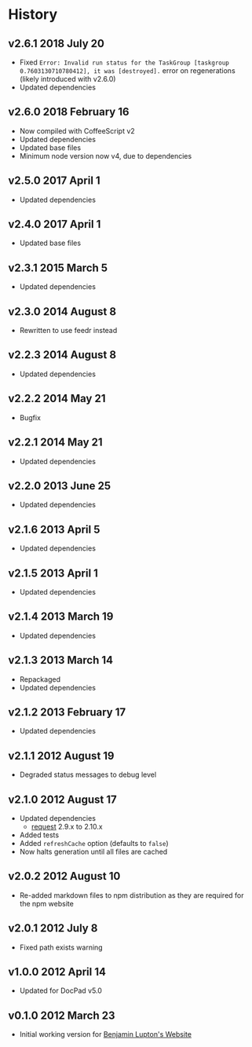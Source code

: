 # History

## v2.6.1 2018 July 20
- Fixed `Error: Invalid run status for the TaskGroup [taskgroup 0.7603130710780412], it was [destroyed].` error on regenerations (likely introduced with v2.6.0)
- Updated dependencies

## v2.6.0 2018 February 16
- Now compiled with CoffeeScript v2
- Updated dependencies
- Updated base files
- Minimum node version now v4, due to dependencies

## v2.5.0 2017 April 1
- Updated dependencies

## v2.4.0 2017 April 1
- Updated base files

## v2.3.1 2015 March 5
- Updated dependencies

## v2.3.0 2014 August 8
- Rewritten to use feedr instead

## v2.2.3 2014 August 8
- Updated dependencies

## v2.2.2 2014 May 21
- Bugfix

## v2.2.1 2014 May 21
- Updated dependencies

## v2.2.0 2013 June 25
- Updated dependencies

## v2.1.6 2013 April 5
- Updated dependencies

## v2.1.5 2013 April 1
- Updated dependencies

## v2.1.4 2013 March 19
- Updated dependencies

## v2.1.3 2013 March 14
- Repackaged
- Updated dependencies

## v2.1.2 2013 February 17
- Updated dependencies

## v2.1.1 2012 August 19
- Degraded status messages to debug level

## v2.1.0 2012 August 17
- Updated dependencies
	- [request](https://github.com/mikeal/request) 2.9.x to 2.10.x
- Added tests
- Added `refreshCache` option (defaults to `false`)
- Now halts generation until all files are cached

## v2.0.2 2012 August 10
- Re-added markdown files to npm distribution as they are required for the npm website

## v2.0.1 2012 July 8
- Fixed path exists warning

## v1.0.0 2012 April 14
- Updated for DocPad v5.0

## v0.1.0 2012 March 23
- Initial working version for [Benjamin Lupton's Website](https://github.com/balupton/balupton.docpad)
